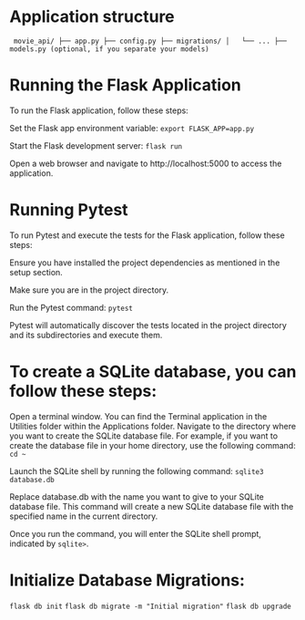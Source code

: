 # Application structure
` 
movie_api/
├── app.py
├── config.py
├── migrations/
│   └── ...
├── models.py (optional, if you separate your models)
`

# Running the Flask Application
To run the Flask application, follow these steps:

Set the Flask app environment variable:
`export FLASK_APP=app.py`

Start the Flask development server:
`flask run`

Open a web browser and navigate to http://localhost:5000 to access the application.

# Running Pytest
To run Pytest and execute the tests for the Flask application, follow these steps:

Ensure you have installed the project dependencies as mentioned in the setup section.

Make sure you are in the project directory.

Run the Pytest command:
`pytest`

Pytest will automatically discover the tests located in the project directory and its subdirectories and execute them.

# To create a SQLite database, you can follow these steps:

Open a terminal window. You can find the Terminal application in the Utilities folder within the Applications folder.
Navigate to the directory where you want to create the SQLite database file. For example, if you want to create the database 
file in your home directory, use the following command:
`cd ~`

Launch the SQLite shell by running the following command:
`sqlite3 database.db`

Replace database.db with the name you want to give to your SQLite database file. This command will create a new SQLite database file with the specified name in the current directory.

Once you run the command, you will enter the SQLite shell prompt, indicated by 
`sqlite>`. 

# Initialize Database Migrations:
`flask db init`
`flask db migrate -m "Initial migration"`
`flask db upgrade`
